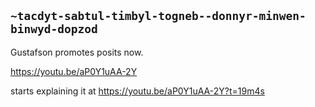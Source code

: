 ## `~tacdyt-sabtul-timbyl-togneb--donnyr-minwen-binwyd-dopzod`
Gustafson promotes posits now.

https://youtu.be/aP0Y1uAA-2Y

starts explaining it at https://youtu.be/aP0Y1uAA-2Y?t=19m4s
